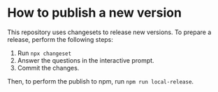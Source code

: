 # How to publish a new version

This repository uses changesets to release new versions. To prepare a release, perform the following steps:

1. Run `npx changeset`
2. Answer the questions in the interactive prompt.
3. Commit the changes.

Then, to perform the publish to npm, run `npm run local-release`.
